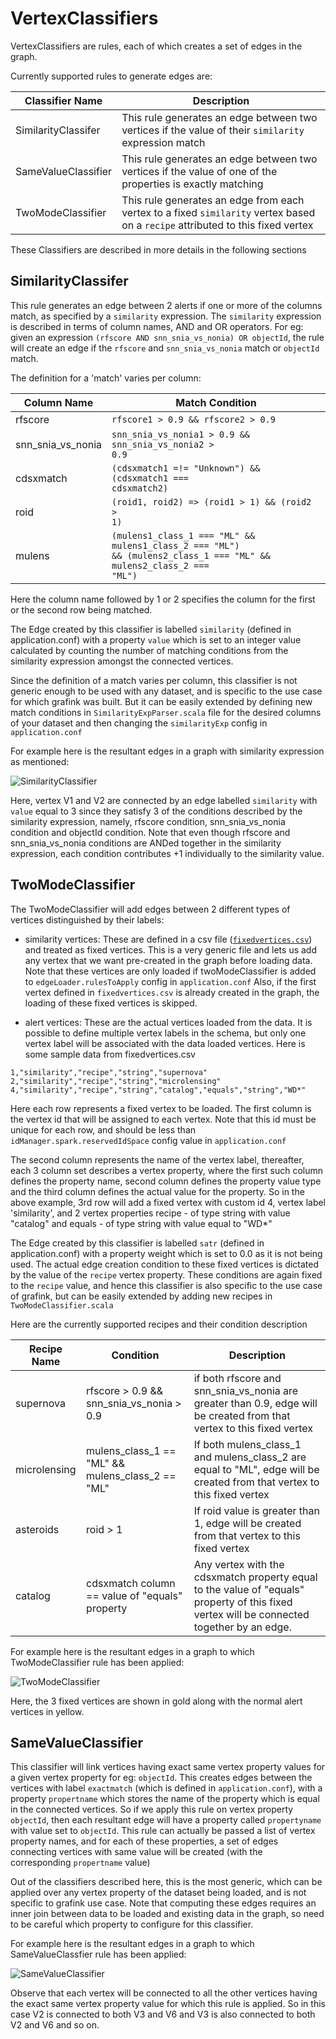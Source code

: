 # VertexClassifiers

VertexClassifiers are rules, each of which creates a set of edges in the graph.

Currently supported rules to generate edges are:

| Classifier Name | Description |
|-----------------|-------------|
| SimilarityClassifer | This rule generates an edge between two vertices if the value of their `similarity` expression match |
| SameValueClassifier | This rule generates an edge between two vertices if the value of one of the properties is exactly matching |
| TwoModeClassifier | This rule generates an edge from each vertex to a fixed `similarity` vertex based on a `recipe` attributed to this fixed vertex |

These Classifiers are described in more details in the following sections
 
## SimilarityClassifer

This rule generates an edge between 2 alerts if one or more of the columns match,
as specified by a ```similarity``` expression.
The ```similarity``` expression is described in terms of column names, AND and OR operators.
For eg: given an expression ```(rfscore AND snn_snia_vs_nonia) OR objectId```, the rule will create an edge if
the ```rfscore``` and ```snn_snia_vs_nonia``` match or ```objectId``` match.

The definition for a 'match' varies per column:

| Column Name | Match Condition |
|-------------|-----------------|
|rfscore|<code>rfscore1 > 0.9 && rfscore2 > 0.9</code>|
|snn_snia_vs_nonia|<code>snn_snia_vs_nonia1 > 0.9 && snn_snia_vs_nonia2 > 0.9</code>|
|cdsxmatch|<code>(cdsxmatch1 =!= "Unknown") && (cdsxmatch1 === cdsxmatch2)</code>|
|roid|<code>(roid1, roid2) => (roid1 > 1) && (roid2 > 1)</code>|
|mulens|<code>(mulens1_class_1 === "ML" && mulens1_class_2 === "ML") && (mulens2_class_1 === "ML" && mulens2_class_2 === "ML")</code>|

Here the column name followed by 1 or 2 specifies the column for the first or the second row being matched.

The Edge created by this classifier is labelled ```similarity``` (defined in application.conf) with a property ```value``` which is set to an integer value calculated
by counting the number of matching conditions from the similarity expression amongst the connected vertices.

Since the definition of a match varies per column, this classifier is not generic enough to be used with any dataset, and is specific
to the use case for which grafink was built. But it can be easily extended by defining new match conditions in ```SimilarityExpParser.scala``` file
for the desired columns of your dataset and then changing the ```similarityExp``` config in ```application.conf```

For example here is the resultant edges in a graph with similarity expression as mentioned:

![SimilarityClassifier](http://www.plantuml.com/plantuml/proxy?cache=no&src=https://raw.githubusercontent.com/saucam/grafink/master/docs/classifiers/similarityclassifier.puml)

Here, vertex V1 and V2 are connected by an edge labelled ```similarity``` with ```value``` equal to 3 since they satisfy 3 of the conditions
described by the similarity expression, namely, rfscore condition, snn_snia_vs_nonia condition and objectId condition.
Note that even though rfscore and snn_snia_vs_nonia conditions are ANDed together in the similarity expression, each condition contributes +1 individually to the similarity value.

## TwoModeClassifier

The TwoModeClassifier will add edges between 2 different types of vertices distinguished by their labels:

- similarity vertices: These are defined in a csv file ([```fixedvertices.csv```](../../core/src/main/resources/fixedvertices.csv)) and treated as fixed vertices. This is a very generic file and lets us add any vertex that we want pre-created in the graph before loading data.
Note that these vertices are only loaded if twoModeClassifier is added to ```edgeLoader.rulesToApply``` config in ```application.conf```
Also, if the first vertex defined in ```fixedvertices.csv``` is already created in the graph, the loading of these fixed vertices is skipped.

- alert vertices: These are the actual vertices loaded from the data. It is possible to define multiple vertex labels in the schema, but only one vertex label will be associated with the data loaded vertices.
Here is some sample data from fixedvertices.csv

```csv
1,"similarity","recipe","string","supernova"
2,"similarity","recipe","string","microlensing"
4,"similarity","recipe","string","catalog","equals","string","WD*"
```
Here each row represents a fixed vertex to be loaded. The first column is the vertex id that will be assigned to each vertex.
Note that this id must be unique for each row, and should be less than ```idManager.spark.reservedIdSpace``` config value in ```application.conf```

The second column represents the name of the vertex label, thereafter, each 3 column set describes a vertex property,
where the first such column defines the property name, second column defines the property value type and the third column defines the actual value for the property.
So in the above example,
3rd row will add a fixed vertex with custom id 4, vertex label 'similarity', and 2 vertex properties
recipe - of type string with value "catalog"
and
equals - of type string with value equal to "WD*"

The Edge created by this classifier is labelled ```satr``` (defined in application.conf) with a property weight which is set to 0.0 as it is not being used.
The actual edge creation condition to these fixed vertices is dictated by the value of the ```recipe``` vertex property.
These conditions are again fixed to the ```recipe``` value, and hence this classifier is also specific to the use case of grafink,
but can be easily extended by adding new recipes in ```TwoModeClassifier.scala```

Here are the currently supported recipes and their condition description

| Recipe Name | Condition | Description |
|-------------|-----------|-------------|
| supernova | rfscore > 0.9 && snn_snia_vs_nonia > 0.9 | if both rfscore and snn_snia_vs_nonia are greater than 0.9, edge will be created from that vertex to this fixed vertex |
| microlensing | mulens_class_1 == "ML" && mulens_class_2 == "ML" | If both mulens_class_1 and mulens_class_2 are equal to "ML", edge will be created from that vertex to this fixed vertex |
| asteroids | roid > 1 | If roid value is greater than 1, edge will be created from that vertex to this fixed vertex |
| catalog | cdsxmatch column == value of "equals" property | Any vertex with the cdsxmatch property equal to the value of "equals" property of this fixed vertex will be connected together by an edge. |

For example here is the resultant edges in a graph to which TwoModeClassifier rule has been applied:

![TwoModeClassifier](http://www.plantuml.com/plantuml/proxy?cache=no&src=https://raw.githubusercontent.com/saucam/grafink/master/docs/classifiers/twomodeclassifier.puml)

Here, the 3 fixed vertices are shown in gold along with the normal alert vertices in yellow.

## SameValueClassifier

This classifier will link vertices having exact same vertex property values for a given vertex property for eg: ```objectId```.
This creates edges between the vertices with label ```exactmatch``` (which is defined in ```application.conf```), with a property ```propertname``` which stores the name of the property which is equal in the connected vertices. So if we apply this rule on vertex property ```objectId```, then
each resultant edge will have a property called ```propertyname``` with value set to ```objectId```.
This rule can actually be passed a list of vertex property names, and for each of these properties, a set of edges connecting vertices with same value will be created (with the corresponding ```propertname``` value)

Out of the classifiers described here, this is the most generic, which can be applied over any vertex property of the dataset being loaded, and is not specific to grafink use case.
Note that computing these edges requires an inner join between data to be loaded and existing data in the graph, so need to be careful which property to configure for this classifier.

For example here is the resultant edges in a graph to which SameValueClassfier rule has been applied:

![SameValueClassifier](http://www.plantuml.com/plantuml/proxy?cache=no&src=https://raw.githubusercontent.com/saucam/grafink/master/docs/classifiers/samevalueclassifier.puml)

Observe that each vertex will be connected to all the other vertices having the exact same vertex property value for which this rule is applied.
So in this case V2 is connected to both V3 and V6 and V3 is also connected to both V2 and V6 and so on.
